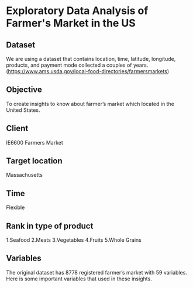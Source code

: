# Exploratory Data Analysis of Farmer's Market in the US
## Dataset 
We are using a dataset that contains location, time, latitude, longitude, products, and payment mode collected a couples of years. (https://www.ams.usda.gov/local-food-directories/farmersmarkets) 
## Objective 
To create insights to know about farmer’s market which located in the United States.  
## Client 
IE6600 Farmers Market 
## Target location
Massachusetts 
## Time
Flexible 
## Rank in type of product
1.Seafood  2.Meats  3.Vegetables  4.Fruits  5.Whole Grains     
## Variables
The original dataset has 8778 registered farmer’s market with 59 variables. Here is some important variables that used in these insights.
